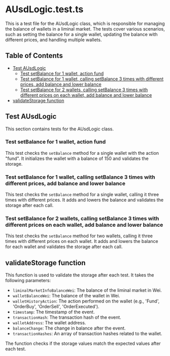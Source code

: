 # AUsdLogic.test.ts

This is a test file for the AUsdLogic class, which is responsible for managing the balance of wallets in a liminal market. The tests cover various scenarios, such as setting the balance for a single wallet, updating the balance with different prices, and handling multiple wallets.

## Table of Contents

- [Test AUsdLogic](#test-ausdlogic)
  - [Test setBalance for 1 wallet, action fund](#test-setbalance-for-1-wallet-action-fund)
  - [Test setBalance for 1 wallet, calling setBalance 3 times with different prices, add balance and lower balance](#test-setbalance-for-1-wallet-calling-setbalance-3-times-with-different-prices-add-balance-and-lower-balance)
  - [Test setBalance for 2 wallets, calling setBalance 3 times with different prices on each wallet, add balance and lower balance](#test-setbalance-for-2-wallets-calling-setbalance-3-times-with-different-prices-on-each-wallet-add-balance-and-lower-balance)
- [validateStorage function](#validatestorage-function)

## Test AUsdLogic

This section contains tests for the AUsdLogic class.

### Test setBalance for 1 wallet, action fund

This test checks the `setBalance` method for a single wallet with the action "fund". It initializes the wallet with a balance of 150 and validates the storage.

### Test setBalance for 1 wallet, calling setBalance 3 times with different prices, add balance and lower balance

This test checks the `setBalance` method for a single wallet, calling it three times with different prices. It adds and lowers the balance and validates the storage after each call.

### Test setBalance for 2 wallets, calling setBalance 3 times with different prices on each wallet, add balance and lower balance

This test checks the `setBalance` method for two wallets, calling it three times with different prices on each wallet. It adds and lowers the balance for each wallet and validates the storage after each call.

## validateStorage function

This function is used to validate the storage after each test. It takes the following parameters:

- `liminalMarketInfoBalanceWei`: The balance of the liminal market in Wei.
- `walletBalanceWei`: The balance of the wallet in Wei.
- `walletHistoryAction`: The action performed on the wallet (e.g., 'Fund', 'OrderBuy', 'OrderSell', 'OrderExecuted').
- `timestamp`: The timestamp of the event.
- `transactionHash`: The transaction hash of the event.
- `walletAddress`: The wallet address.
- `balanceChange`: The change in balance after the event.
- `transactionHashes`: An array of transaction hashes related to the wallet.

The function checks if the storage values match the expected values after each test.